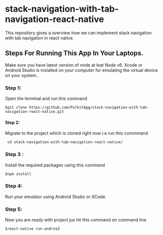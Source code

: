 # stack-navigation-with-tab-navigation-react-native
This repository gives a overview how we can implement stack navigation with tab navigation in react native.

## Steps For Running This App In Your Laptops.
Make sure you have latest version of node at leat Node v6. Xcode or Android Studio is installed on your computer for emulating the virtual device on your system..

### Step 1:
Open the terminal and run this command 

`$git clone https://github.com/PulkitAgg/stack-navigation-with-tab-navigation-react-native.git`

#### Step 2:
Migrate to the project which is cloned right now i.e run this commmand 

` cd stack-navigation-with-tab-navigation-react-native/`

### Step 3 : 
Install the required packages using this command 

`$npm install`

### Step 4:
Run your emulator using Android Studio or XCode.

### Step 5:
Now you are ready with project jus hit this command on command line 

`$react-native run-android`
